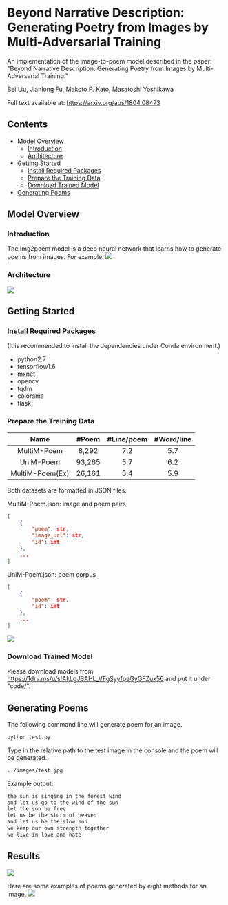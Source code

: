 # Beyond Narrative Description: Generating Poetry from Images by Multi-Adversarial Training
An implementation of the image-to-poem model described in the paper:
"Beyond Narrative Description: Generating Poetry from Images by Multi-Adversarial Training."

Bei Liu, Jianlong Fu, Makoto P. Kato, Masatoshi Yoshikawa

Full text available at: https://arxiv.org/abs/1804.08473

## Contents
* [Model Overview](#model-overview)
    * [Introduction](#introduction)
    * [Architecture](#architecture)
* [Getting Started](#getting-started)
    * [Install Required Packages](#install-required-packages)
    * [Prepare the Training Data](#prepare-the-training-data)
    * [Download Trained Model](#download-trained-model)
* [Generating Poems](#generating-poems)

## Model Overview

### Introduction

The Img2poem model is a deep neural network that learns how to generate poems from images. For example:
![](img/example.png)

### Architecture
![](img/framework.png)

## Getting Started

### Install Required Packages
(It is recommended to install the dependencies under Conda environment.)  
* python2.7  
* tensorflow1.6  
* mxnet  
* opencv  
* tqdm  
* colorama  
* flask

### Prepare the Training Data

| Name | #Poem | #Line/poem | #Word/line |
| :------:| :------: | :------: | :-----: |
| MultiM-Poem | 8,292 | 7.2 | 5.7 |
| UniM-Poem | 93,265 | 5.7 | 6.2 |
| MultiM-Poem(Ex) | 26,161 | 5.4 | 5.9 |

Both datasets are formatted in JSON files.

MultiM-Poem.json: image and poem pairs

```json
[
    {
        "poem": str,
        "image_url": str,
        "id": int
    },
    ...
]
```

UniM-Poem.json: poem corpus

```json
[
    {
        "poem": str,
        "id": int
    },
    ...
]
```

![](img/dataset.png)

### Download Trained Model
Please download models from https://1drv.ms/u/s!AkLgJBAHL_VFgSyyfpeGyGFZux56 and put it under "code/".

## Generating Poems
The following command line will generate poem for an image.
```bash
python test.py
```
Type in the relative path to the test image in the console and the poem will be generated.
```bash
../images/test.jpg
```

Example output:
```txt
the sun is singing in the forest wind
and let us go to the wind of the sun
let the sun be free
let us be the storm of heaven
and let us be the slow sun
we keep our own strength together
we live in love and hate
```

## Results
![](img/results.png)

Here are some examples of poems generated by eight methods for an image.
![](img/example2.png)

